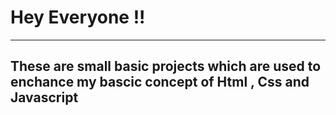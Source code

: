 <h1>Hey Everyone !! </h1>
<hr>
<h2>These are small basic projects which are used to enchance my bascic concept
of Html , Css and Javascript </h2>
